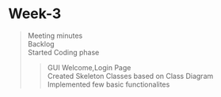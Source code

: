 # Week-3 
> Meeting minutes<br>
> Backlog<br>
> Started Coding phase<br>
>> GUI Welcome,Login Page<br>
>> Created Skeleton Classes based on Class Diagram<br>
>> Implemented few basic functionalites<br>
